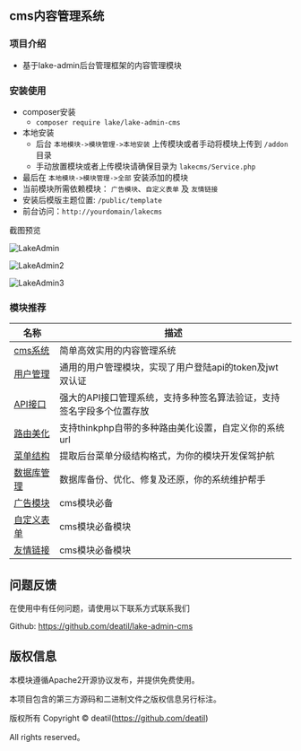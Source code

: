 ## cms内容管理系统


### 项目介绍

*  基于lake-admin后台管理框架的内容管理模块


### 安装使用

*  composer安装
    * `composer require lake/lake-admin-cms`
*  本地安装
    * 后台 `本地模块->模块管理->本地安装` 上传模块或者手动将模块上传到 `/addon` 目录
    * 手动放置模块或者上传模块请确保目录为 `lakecms/Service.php`
*  最后在 `本地模块->模块管理->全部` 安装添加的模块
*  当前模块所需依赖模块： `广告模块`、`自定义表单` 及 `友情链接`
*  安装后模版主题位置: `/public/template`
*  前台访问：`http://yourdomain/lakecms`


截图预览

![LakeAdmin](https://user-images.githubusercontent.com/24578855/106987325-294cd580-67a8-11eb-8ca5-b4bd8323847b.png)

![LakeAdmin2](https://user-images.githubusercontent.com/24578855/106987335-2e118980-67a8-11eb-8cfb-84c52bfe73ce.png)

![LakeAdmin3](https://user-images.githubusercontent.com/24578855/106987717-08d14b00-67a9-11eb-85f7-59d0259f6517.png)

### 模块推荐

| 名称 | 描述 |
| --- | --- |
| [cms系统](https://github.com/deatil/lake-admin-cms) | 简单高效实用的内容管理系统 |
| [用户管理](https://github.com/deatil/lake-admin-addon-luser) | 通用的用户管理模块，实现了用户登陆api的token及jwt双认证 |
| [API接口](https://github.com/deatil/lake-admin-addon-lapi) | 强大的API接口管理系统，支持多种签名算法验证，支持签名字段多个位置存放 |
| [路由美化](https://github.com/deatil/lake-admin-addon-lroute) | 支持thinkphp自带的多种路由美化设置，自定义你的系统url |
| [菜单结构](https://github.com/deatil/lake-admin-addon-lmenu) | 提取后台菜单分级结构格式，为你的模块开发保驾护航 |
| [数据库管理](https://github.com/deatil/lake-admin-addon-database) | 数据库备份、优化、修复及还原，你的系统维护帮手 |
| [广告模块](https://github.com/deatil/lake-admin-ad) | cms模块必备 |
| [自定义表单](https://github.com/deatil/lake-admin-form) | cms模块必备模块 |
| [友情链接](https://github.com/deatil/lake-admin-friendlink) | cms模块必备模块 |


## 问题反馈

在使用中有任何问题，请使用以下联系方式联系我们

Github: https://github.com/deatil/lake-admin-cms


## 版权信息

本模块遵循Apache2开源协议发布，并提供免费使用。

本项目包含的第三方源码和二进制文件之版权信息另行标注。

版权所有 Copyright © deatil(https://github.com/deatil)

All rights reserved。

